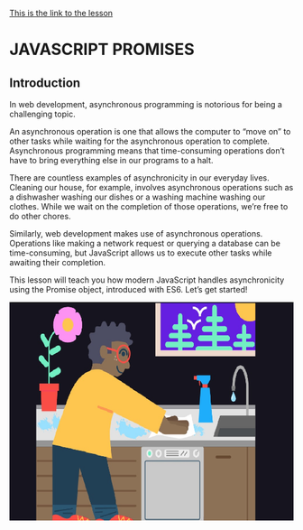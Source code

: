 [This is the link to the lesson](https://www.codecademy.com/courses/learn-intermediate-javascript/lessons/promises/exercises/introduction)


# JAVASCRIPT PROMISES

## Introduction

In web development, asynchronous programming is notorious for being a challenging topic.

An asynchronous operation is one that allows the computer to “move on” to other tasks while waiting for the asynchronous operation to complete. Asynchronous programming means that time-consuming operations don’t have to bring everything else in our programs to a halt.

There are countless examples of asynchronicity in our everyday lives. Cleaning our house, for example, involves asynchronous operations such as a dishwasher washing our dishes or a washing machine washing our clothes. While we wait on the completion of those operations, we’re free to do other chores.

Similarly, web development makes use of asynchronous operations. Operations like making a network request or querying a database can be time-consuming, but JavaScript allows us to execute other tasks while awaiting their completion.

This lesson will teach you how modern JavaScript handles asynchronicity using the Promise object, introduced with ES6. Let’s get started!

![](asynchronous-screeshot.jpg)
